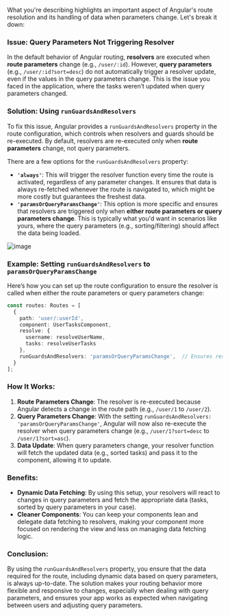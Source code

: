 What you're describing highlights an important aspect of Angular's route resolution and its handling of data when parameters change. Let's break it down:

### Issue: Query Parameters Not Triggering Resolver
In the default behavior of Angular routing, **resolvers** are executed when **route parameters** change (e.g., `/user/:id`). However, **query parameters** (e.g., `/user/:id?sort=desc`) do not automatically trigger a resolver update, even if the values in the query parameters change. This is the issue you faced in the application, where the tasks weren’t updated when query parameters changed.

### Solution: Using `runGuardsAndResolvers`
To fix this issue, Angular provides a `runGuardsAndResolvers` property in the route configuration, which controls when resolvers and guards should be re-executed. By default, resolvers are re-executed only when **route parameters** change, not query parameters.

There are a few options for the `runGuardsAndResolvers` property:
- **`'always'`**: This will trigger the resolver function every time the route is activated, regardless of any parameter changes. It ensures that data is always re-fetched whenever the route is navigated to, which might be more costly but guarantees the freshest data.
- **`'paramsOrQueryParamsChange'`**: This option is more specific and ensures that resolvers are triggered only when **either route parameters or query parameters change**. This is typically what you'd want in scenarios like yours, where the query parameters (e.g., sorting/filtering) should affect the data being loaded.

![image](https://github.com/user-attachments/assets/8074ebaf-e5a1-4e71-82c8-d47e36d11376)


### Example: Setting `runGuardsAndResolvers` to `paramsOrQueryParamsChange`

Here’s how you can set up the route configuration to ensure the resolver is called when either the route parameters or query parameters change:

```typescript
const routes: Routes = [
  {
    path: 'user/:userId',
    component: UserTasksComponent,
    resolve: {
      username: resolveUserName,
      tasks: resolveUserTasks
    },
    runGuardsAndResolvers: 'paramsOrQueryParamsChange',  // Ensures resolver is triggered on query param change
  }
];
```

### How It Works:
1. **Route Parameters Change**: The resolver is re-executed because Angular detects a change in the route path (e.g., `/user/1` to `/user/2`).
2. **Query Parameters Change**: With the setting `runGuardsAndResolvers: 'paramsOrQueryParamsChange'`, Angular will now also re-execute the resolver when query parameters change (e.g., `/user/1?sort=desc` to `/user/1?sort=asc`).
3. **Data Update**: When query parameters change, your resolver function will fetch the updated data (e.g., sorted tasks) and pass it to the component, allowing it to update.

### Benefits:
- **Dynamic Data Fetching**: By using this setup, your resolvers will react to changes in query parameters and fetch the appropriate data (tasks, sorted by query parameters in your case).
- **Cleaner Components**: You can keep your components lean and delegate data fetching to resolvers, making your component more focused on rendering the view and less on managing data fetching logic.

### Conclusion:
By using the `runGuardsAndResolvers` property, you ensure that the data required for the route, including dynamic data based on query parameters, is always up-to-date. The solution makes your routing behavior more flexible and responsive to changes, especially when dealing with query parameters, and ensures your app works as expected when navigating between users and adjusting query parameters.

